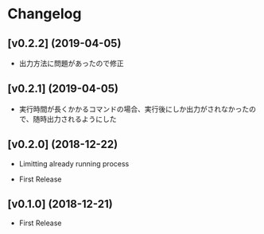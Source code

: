 # Changelog

## [v0.2.2] (2019-04-05)

* 出力方法に問題があったので修正

## [v0.2.1] (2019-04-05)

* 実行時間が長くかかるコマンドの場合、実行後にしか出力がされなかったので、随時出力されるようにした

## [v0.2.0] (2018-12-22)

* Limitting already running process

* First Release
## [v0.1.0] (2018-12-21)

* First Release
